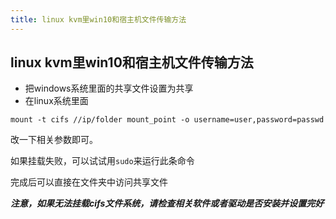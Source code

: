```yaml
---
title: linux kvm里win10和宿主机文件传输方法
---
```

## linux kvm里win10和宿主机文件传输方法

- 把windows系统里面的共享文件设置为共享
- 在linux系统里面 

` mount -t cifs //ip/folder mount_point -o username=user,password=passwd `

改一下相关参数即可。

如果挂载失败，可以试试用` sudo `来运行此条命令

完成后可以直接在文件夹中访问共享文件

***注意，如果无法挂载cifs文件系统，请检查相关软件或者驱动是否安装并设置完好***